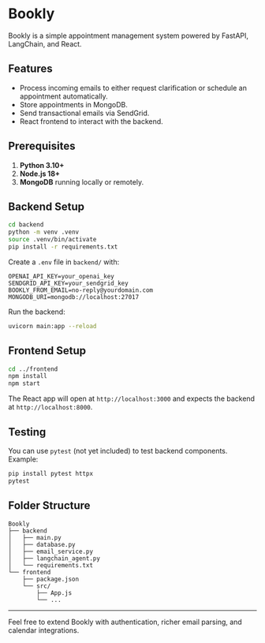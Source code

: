 # Bookly

Bookly is a simple appointment management system powered by FastAPI, LangChain, and React.

## Features

- Process incoming emails to either request clarification or schedule an appointment automatically.
- Store appointments in MongoDB.
- Send transactional emails via SendGrid.
- React frontend to interact with the backend.

## Prerequisites

1. **Python 3.10+**
2. **Node.js 18+**
3. **MongoDB** running locally or remotely.

## Backend Setup

```bash
cd backend
python -m venv .venv
source .venv/bin/activate
pip install -r requirements.txt
```

Create a `.env` file in `backend/` with:

```env
OPENAI_API_KEY=your_openai_key
SENDGRID_API_KEY=your_sendgrid_key
BOOKLY_FROM_EMAIL=no-reply@yourdomain.com
MONGODB_URI=mongodb://localhost:27017
```

Run the backend:

```bash
uvicorn main:app --reload
```

## Frontend Setup

```bash
cd ../frontend
npm install
npm start
```

The React app will open at `http://localhost:3000` and expects the backend at `http://localhost:8000`.

## Testing

You can use `pytest` (not yet included) to test backend components. Example:

```bash
pip install pytest httpx
pytest
```

## Folder Structure

```
Bookly
├── backend
│   ├── main.py
│   ├── database.py
│   ├── email_service.py
│   ├── langchain_agent.py
│   └── requirements.txt
└── frontend
    ├── package.json
    └── src/
        ├── App.js
        └── ...
```

---

Feel free to extend Bookly with authentication, richer email parsing, and calendar integrations. 
